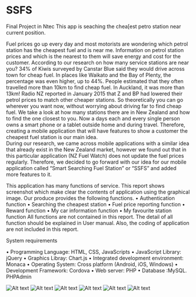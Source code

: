 # SSFS
Final Project in Ntec
This app is seaching the chea[est petro station near current position.

Fuel prices go up every day and most motorists are wondering which petrol station has the cheapest fuel 
and is near me. Information on petrol station prices and which is the nearest to them will save energy 
and cost for the customer. 
According to our research on how many service stations are near you? 34% of Kiwis surveyed by Canstar Blue
said they would drive across town for cheap fuel. In places like Waikato and the Bay of Plenty, the percentage 
was even higher, up to 44%. People estimated that they often travelled more than 10km to find cheap fuel. 
In Auckland, it was more than 13km!  Radio NZ reported in January 2015 that Z and BP had lowered their petrol 
prices to match other cheaper stations. So theoretically you can go wherever you want now, without worrying 
about driving far to find cheap fuel. We take a look at how many stations there are in New Zealand and how to 
find the one closest to you.
Now a days each and every single person owns a smart phone or a tablet outside home and during travel. 
Therefore, creating a mobile application that will have features to show a customer the cheapest fuel station 
is our main idea.  
During our research, we came across mobile applications with a similar idea that already exist in the New Zealand
market, however we found out that in this particular application (NZ Fuel Watch) does not update the fuel prices
regularly. Therefore, we decided to go forward with our idea for our mobile application called “Smart Searching 
Fuel Station” or “SSFS” and added more features to it.  

This application has many functions of service. This report shows screenshot which make clear the contents of 
application using the graphical image. Our produce provides the following functions. 
•	Authentication function
•	Searching the cheapest station
•	Fuel price reporting function
•	Reward function
•	My car information function
•	My favourite station function
All functions are not contained in this report. The detail of all function should be explained in User manual. 
Also, the coding of application are not included in this report.

System requirements

•	Programming Language:  HTML, CSS, JavaScripts
•	JavaScript Library: jQuery
•	Graphics Libray: Chart.js
•	Integrated development environment:  Monaca
•	Operating System: Cross platform (Android, iOS, Windows)
•	Development Framework:  Cordova
•	Web server:  PHP
•	Database :MySQL. PHPAdmin



![Alt text](mainpage.png?raw=true "Main page")
![Alt text](index.png?raw=true "Index page")
![Alt text](mainmenu.png?raw=true "Main Menu")
![Alt text](report.png?raw=true "Fuerl price report page")
![Alt text](myfavourite.png?raw=true "My Station page")
![Alt text](mycar.png?raw=true "My Car information page")
